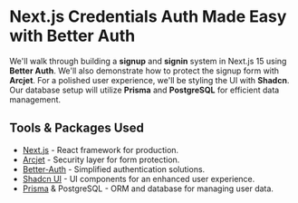 # Next.js Credentials Auth Made Easy with Better Auth

We'll walk through building a **signup** and **signin** system in Next.js 15 using **Better Auth**. We'll also demonstrate how to protect the signup form with **Arcjet**. For a polished user experience, we'll be styling the UI with **Shadcn**. Our database setup will utilize **Prisma** and **PostgreSQL** for efficient data management.

##  Tools & Packages Used
- [Next.js](https://nextjs.org) - React framework for production.
- [Arcjet](https://launch.arcjet.com/y1f2uUz) - Security layer for form protection.
- [Better-Auth](https://www.better-auth.com) - Simplified authentication solutions.
- [Shadcn UI](https://ui.shadcn.com/docs) - UI components for an enhanced user experience.
- [Prisma](https://www.prisma.io) & PostgreSQL - ORM and database for managing user data.


